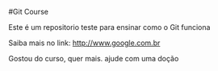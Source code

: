 #Git Course

Este é um repositorio teste para ensinar como o Git funciona

Saiba mais no link: http://www.google.com.br

Gostou do curso, quer mais. ajude com uma doção

